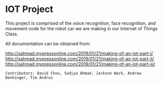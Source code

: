 # IOT Project
This project is comprised of the voice recognition, face recognition, and movement code for the robot car we are making in our Internet of Things Class.

All documentation can be obtained from:

http://sahmad.mypressonline.com/2019/01/21/making-of-an-iot-part-i/
http://sahmad.mypressonline.com/2019/01/21/making-of-an-iot-part-ii/
http://sahmad.mypressonline.com/2019/01/21/making-of-an-iot-part-iii/

```
Contributors: David Chou, Sadiya Ahmad, Jackson Wark, Andrew Denkinger, Tim Andrus
```
